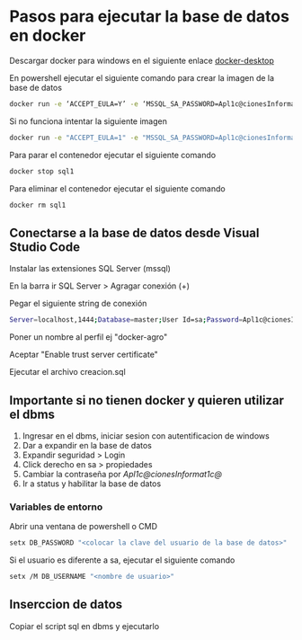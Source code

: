 # Pasos para ejecutar la base de datos en docker

Descargar docker para windows en el siguiente enlace [docker-desktop](https://docs.docker.com/docker-for-windows/install/)

En powershell ejecutar el siguiente comando para crear la imagen de la base de datos

```bash
docker run -e ‘ACCEPT_EULA=Y’ -e ‘MSSQL_SA_PASSWORD=Apl1c@cionesInformat1c@’ -p 1444:1433 --name sql1 --hostname sql1 -d mcr.microsoft.com/mssql/server:2022-latest
```
Si no funciona intentar la siguiente imagen
    
```bash
docker run -e "ACCEPT_EULA=1" -e "MSSQL_SA_PASSWORD=Apl1c@cionesInformat1c@" -e "MSSQL_PID=Developer" --hostname sql1 -e "MSSQL_USER=SA" -p 1444:1433 -d --name=sql1 mcr.microsoft.com/azure-sql-edge
```


Para parar el contenedor ejecutar el siguiente comando

```bash
docker stop sql1
```

Para eliminar el contenedor ejecutar el siguiente comando

```bash
docker rm sql1
```

## Conectarse a la base de datos desde Visual Studio Code
Instalar las extensiones SQL Server (mssql)

En la barra ir SQL Server > Agragar conexión (+)

Pegar el siguiente string de conexión

```bash
Server=localhost,1444;Database=master;User Id=sa;Password=Apl1c@cionesInformat1c@;
```

Poner un nombre al perfil ej "docker-agro"

Aceptar "Enable trust server certificate"

Ejecutar el archivo creacion.sql

## Importante si no tienen docker y quieren utilizar el dbms
1. Ingresar en el dbms, iniciar sesion con autentificacion de windows
2. Dar a expandir en la base de datos
3. Expandir seguridad > Login
4. Click derecho en sa > propiedades
5. Cambiar la contraseña por *Apl1c@cionesInformat1c@*
6. Ir a status y habilitar la base de datos

### Variables de entorno
Abrir una ventana de powershell o CMD
```bash
setx DB_PASSWORD "<colocar la clave del usuario de la base de datos>"
```

Si el usuario es diferente a sa, ejecutar el siguiente comando
```bash
setx /M DB_USERNAME "<nombre de usuario>"
```

## Inserccion de datos
Copiar el script sql en dbms y ejecutarlo